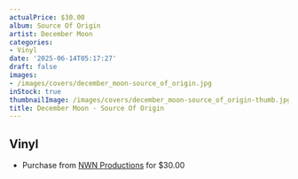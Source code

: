 ```yaml
---
actualPrice: $30.00
album: Source Of Origin
artist: December Moon
categories:
- Vinyl
date: '2025-06-14T05:17:27'
draft: false
images:
- /images/covers/december_moon-source_of_origin.jpg
inStock: true
thumbnailImage: /images/covers/december_moon-source_of_origin-thumb.jpg
title: December Moon - Source Of Origin
---
```


## Vinyl
* Purchase from [NWN Productions](http://shop.nwnprod.com/index.php?route=product/product&path=75&product_id=61971&sort=pd.name&order=ASC) for $30.00
